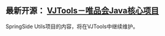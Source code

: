 ## 最新开源： [VJTools－唯品会Java核心项目](https://github.com/vipshop/vjtools)

SpringSide Utils项目的内容，将在VJTools中继续维护。
